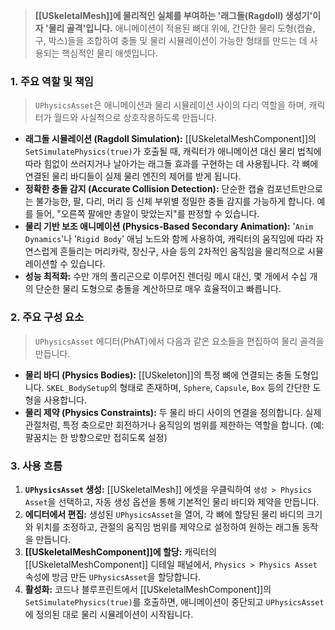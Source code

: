 > **[[USkeletalMesh]]에 물리적인 실체를 부여하는 '래그돌(Ragdoll) 생성기'이자 '물리 골격'입니다.** 애니메이션이 적용된 뼈대 위에, 간단한 물리 도형(캡슐, 구, 박스)들을 조합하여 충돌 및 물리 시뮬레이션이 가능한 형태를 만드는 데 사용되는 핵심적인 물리 애셋입니다.

### **1. 주요 역할 및 책임**
> `UPhysicsAsset`은 애니메이션과 물리 시뮬레이션 사이의 다리 역할을 하며, 캐릭터가 월드와 사실적으로 상호작용하도록 만듭니다.
* **래그돌 시뮬레이션 (Ragdoll Simulation):**
    [[USkeletalMeshComponent]]의 `SetSimulatePhysics(true)`가 호출될 때, 캐릭터가 애니메이션 대신 물리 법칙에 따라 힘없이 쓰러지거나 날아가는 래그돌 효과를 구현하는 데 사용됩니다. 각 뼈에 연결된 물리 바디들이 실제 물리 엔진의 제어를 받게 됩니다.
* **정확한 충돌 감지 (Accurate Collision Detection):**
    단순한 캡슐 컴포넌트만으로는 불가능한, 팔, 다리, 머리 등 신체 부위별 정밀한 충돌 감지를 가능하게 합니다. 예를 들어, "오른쪽 팔에만 총알이 맞았는지"를 판정할 수 있습니다.
* **물리 기반 보조 애니메이션 (Physics-Based Secondary Animation):**
    '`Anim Dynamics`'나 '`Rigid Body`' 애님 노드와 함께 사용하여, 캐릭터의 움직임에 따라 자연스럽게 흔들리는 머리카락, 장신구, 사슬 등의 2차적인 움직임을 물리적으로 시뮬레이션할 수 있습니다.
* **성능 최적화:**
    수만 개의 폴리곤으로 이루어진 렌더링 메시 대신, 몇 개에서 수십 개의 단순한 물리 도형으로 충돌을 계산하므로 매우 효율적이고 빠릅니다.

### **2. 주요 구성 요소**
> `UPhysicsAsset` 에디터(PhAT)에서 다음과 같은 요소들을 편집하여 물리 골격을 만듭니다.
* **물리 바디 (Physics Bodies):**
    [[USkeleton]]의 특정 뼈에 연결되는 충돌 도형입니다. `SKEL_BodySetup`의 형태로 존재하며, `Sphere`, `Capsule`, `Box` 등의 간단한 도형을 사용합니다.
* **물리 제약 (Physics Constraints):**
    두 물리 바디 사이의 연결을 정의합니다. 실제 관절처럼, 특정 축으로만 회전하거나 움직임의 범위를 제한하는 역할을 합니다. (예: 팔꿈치는 한 방향으로만 접히도록 설정)

### **3. 사용 흐름**
1. **`UPhysicsAsset` 생성:** [[USkeletalMesh]] 에셋을 우클릭하여 `생성 > Physics Asset`을 선택하고, 자동 생성 옵션을 통해 기본적인 물리 바디와 제약을 만듭니다.
2. **에디터에서 편집:** 생성된 `UPhysicsAsset`을 열어, 각 뼈에 할당된 물리 바디의 크기와 위치를 조정하고, 관절의 움직임 범위를 제약으로 설정하여 원하는 래그돌 동작을 만듭니다.
3. **[[USkeletalMeshComponent]]에 할당:** 캐릭터의 [[USkeletalMeshComponent]] 디테일 패널에서, `Physics > Physics Asset` 속성에 방금 만든 `UPhysicsAsset`을 할당합니다.
4. **활성화:** 코드나 블루프린트에서 [[USkeletalMeshComponent]]의 `SetSimulatePhysics(true)`를 호출하면, 애니메이션이 중단되고 `UPhysicsAsset`에 정의된 대로 물리 시뮬레이션이 시작됩니다.
